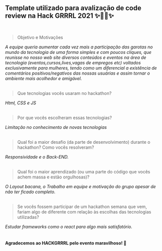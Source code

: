 ## Template utilizado para avalização de code review na Hack GRRRL 2021 ✨👩‍💻✨

<br />

> Objetivo e Motivações

  *A equipe queria aumentar cada vez mais a participação das garotas no mundo da tecnologia de uma forma simples e com poucos cliques, que reunisse no nosso web site diversos       conteúdos e eventos na área de tecnologia (eventos,cursos,lives,vagas de empregos etc) voltados exclusivamente para mulheres, tendo como um diferencial a existência de       comentários positivos/negativos das nossas usuárias e assim tornar o ambiente mais acolhedor e amigável.*
<br />
<br />
> Que tecnologias vocês usaram no hackathon?

  *Html, CSS e JS*
<br />
<br />
> Por que vocês escolheram essas tecnologias?

  *Limitação no conhecimento de novas tecnologias* 
<br />
<br />
> Qual foi a maior desafio (da parte de desenvolvimento) durante o hackathon? Como vocês resolveram?

  *Responsividade e o Back-END.*
<br />
<br />
> Qual foi o maior aprendizado (ou uma parte do código que vocês achem massa e estão orgulhosas)?

  *O Layout bacana, o Trabalho em equipe e motivação do grupo apesar de não ter ficado completo.*
<br />
<br />
> Se vocês fossem participar de um hackathon semana que vem, fariam algo de diferente com relação às escolhas das tecnologias utilizadas?
  
  *Estudar frameworks como o react para algo mais satisfatório.*
  <br />
  <br />
  

#### Agradecemos ao HACKGRRRL pelo evento maravilhoso! :smiling_face_with_three_hearts:
